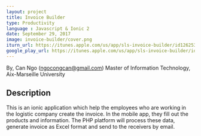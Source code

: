 ```yaml
---
layout: project
title: Invoice Builder
type: Productivity
language : Javascript & Ionic 2
date: September 29, 2017
image: invoice-builder/cover.png
iturn_url: https://itunes.apple.com/us/app/sls-invoice-builder/id1262539630?mt=8
google_play_url: https://itunes.apple.com/us/app/sls-invoice-builder/id1262539630?mt=8
---
```

By, Can Ngo (ngocongcan@gmail.com)
Master of Information Technology, Aix-Marseille University

## Description
This is an ionic application which help the employees who are working in the logistic company create the invoice. In the mobile app, they fill out the products and information. The PHP platform will process these data, generate invoice as Excel format and send to the receivers by email.
